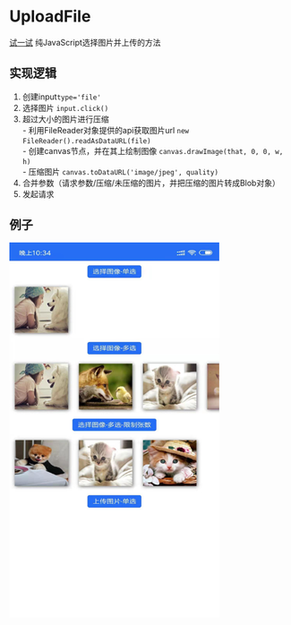 # UploadFile
[试一试](https://vyulinlin.github.io/UploadFile/index.html)
纯JavaScript选择图片并上传的方法

## 实现逻辑
  1. 创建input``` type='file' ```
  2. 选择图片 ``` input.click() ```
  3. 超过大小的图片进行压缩<br>
    - 利用FileReader对象提供的api获取图片url ```new FileReader().readAsDataURL(file) ```<br>
    - 创建canvas节点，并在其上绘制图像 ``` canvas.drawImage(that, 0, 0, w, h) ```<br>
    - 压缩图片 ``` canvas.toDataURL('image/jpeg', quality) ```<br>
  4. 合并参数（请求参数/压缩/未压缩的图片，并把压缩的图片转成Blob对象）
  5. 发起请求

## 例子
<img  width="375" height="670" src="https://raw.githubusercontent.com/VYuLinLin/UploadFile/master/example.png">
